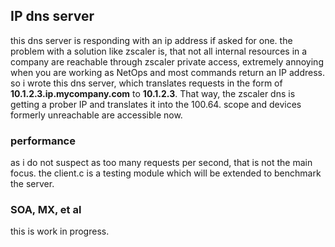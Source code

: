 ## IP dns server

this dns server is responding with an ip address if asked for one.
the problem with a solution like zscaler is, that not all internal resources in a company are reachable through zscaler private access, extremely annoying when you are working as NetOps and most commands return an IP address.
so i wrote this dns server, which translates requests in the form of __10.1.2.3.ip.mycompany.com__ to __10.1.2.3__.  That way, the zscaler dns is getting a prober IP and translates it into the 100.64. scope and devices formerly unreachable are accessible now.

### performance
as i do not suspect as too many requests per second, that is not the main focus.  the client.c is a testing module which will be extended to benchmark the server.

### SOA, MX, et al
this is work in progress.
